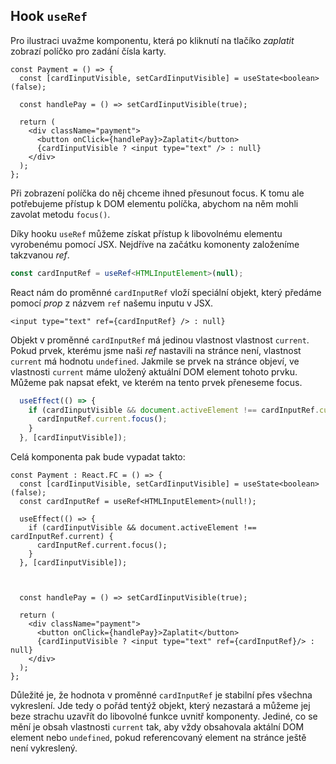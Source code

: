 ## Hook `useRef`

Pro ilustraci uvažme komponentu, která po kliknutí na tlačíko *zaplatit* zobrazí políčko pro zadání čísla karty.

```tsx
const Payment = () => {
  const [cardIinputVisible, setCardIinputVisible] = useState<boolean>(false);

  const handlePay = () => setCardIinputVisible(true);

  return (
    <div className="payment">
      <button onClick={handlePay}>Zaplatit</button>
      {cardIinputVisible ? <input type="text" /> : null}
    </div>
  );
};
```

Při zobrazení políčka do něj chceme ihned přesunout focus. K tomu ale potřebujeme přístup k DOM elementu políčka, abychom na něm mohli zavolat metodu `focus()`. 

Díky hooku `useRef` můžeme získat přístup k libovolnému elementu vyrobenému pomocí JSX. Nejdříve na začátku komonenty založeníme takzvanou *ref*. 

```ts
const cardInputRef = useRef<HTMLInputElement>(null);
```

React nám do proměnné `cardInputRef` vloží speciální objekt, který předáme pomocí *prop* z názvem `ref` našemu inputu v JSX.

```tsx
<input type="text" ref={cardInputRef} /> : null}
```
      
Objekt v proměnné `cardInputRef` má jedinou vlastnost vlastnost `current`. Pokud prvek, kterému jsme naši *ref* nastavili na stránce není, vlastnost `current` má hodnotu `undefined`. Jakmile se prvek na stránce objeví, ve vlastnosti `current` máme uložený aktuální DOM element tohoto prvku. Můžeme pak napsat efekt, ve kterém na tento prvek přeneseme focus.

```js
  useEffect(() => {
    if (cardIinputVisible && document.activeElement !== cardInputRef.current) {
      cardInputRef.current.focus();
    }
  }, [cardIinputVisible]);
```

Celá komponenta pak bude vypadat takto:

```tsx
const Payment : React.FC = () => {
  const [cardIinputVisible, setCardIinputVisible] = useState<boolean>(false);
  const cardInputRef = useRef<HTMLInputElement>(null!);

  useEffect(() => {
    if (cardIinputVisible && document.activeElement !== cardInputRef.current) {
      cardInputRef.current.focus();
    }
  }, [cardIinputVisible]);
  


  const handlePay = () => setCardIinputVisible(true);

  return (
    <div className="payment">
      <button onClick={handlePay}>Zaplatit</button>
      {cardIinputVisible ? <input type="text" ref={cardInputRef}/> : null}
    </div>
  );
};
```

Důležité je, že hodnota v proměnné `cardInputRef` je stabilní přes všechna vykreslení. Jde tedy o pořád tentýž objekt, který nezastará a můžeme jej beze strachu uzavřít do libovolné funkce uvnitř komponenty. Jediné, co se mění je obsah vlastnosti `current` tak, aby vždy obsahovala aktální DOM element nebo `undefined`, pokud referencovaný element na stránce ještě není vykreslený.
